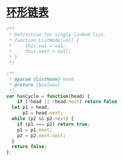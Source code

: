 # [环形链表](https://leetcode-cn.com/explore/interview/card/top-interview-questions-easy/6/linked-list/46/)

```js
/**
 * Definition for singly-linked list.
 * function ListNode(val) {
 *     this.val = val;
 *     this.next = null;
 * }
 */

/**
 * @param {ListNode} head
 * @return {boolean}
 */
var hasCycle = function(head) {
    if (!head || !head.next) return false
  let p1 = head,
      p2 = head.next;
  while (p2 && p2.next) {
    if (p1 === p2) return true;
    p1 = p1.next;
    p2 = p2.next.next;
  }
  return false;
};
```